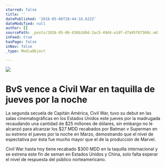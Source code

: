 ```yaml
---
starred: false
title: ''
datePublished: '2016-05-06T18:44:16.622Z'
dateModified: null
author: []
sourcePath: _posts/2016-05-06-036b2d8d-2ac5-49d4-a1df-d7a95f87368c.md
inFeed: true
hasPage: false
inNav: false
_type: MediaObject

---
```

![](https://the-grid-user-content.s3-us-west-2.amazonaws.com/c3536ef3-7441-4a4d-a3ef-656d3770365b.jpg)

# BvS vence a Civil War en taquilla de jueves por la noche

La segunda secuela de Capitán América, Civil War, tuvo su debut en las salas cinematográficas en los Estados Unidos este jueves por la madrugada recaudando una cantidad de $25 millones de dólares, sin embargo no le alcanzó para alcanzar los $27 MDD recabados por Batman v Superman en su estreno el jueves por la noche en Marzo, demostrando que el nivel de espectativa por ésta fue mucho mayor que el de la producción de Marvel. 

Civil War hasta hoy tiene recabado $300 MDD en la taquilla internacional y se estrena este fin de seman en Estados Unidos y China, solo falta esperar el nivel de respuesta del público norteamericano.